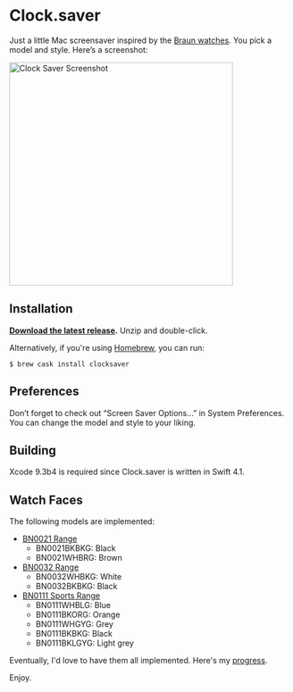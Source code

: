 # Clock.saver

Just a little Mac screensaver inspired by the [Braun watches](http://braun-clocks.com/watches). You pick a model and style. Here’s a screenshot:

[<img src="https://cdn.dribbble.com/users/1573/screenshots/1460483/clock.png" width="400" alt="Clock Saver Screenshot">](http://dribbble.com/shots/1460483-Clock-Screensaver)


## Installation

**[Download the latest release](https://github.com/soffes/clock-saver/releases).** Unzip and double-click.

Alternatively, if you're using [Homebrew](https://brew.sh), you can run:
```
$ brew cask install clocksaver
```


## Preferences

Don’t forget to check out “Screen Saver Options…” in System Preferences. You can change the model and style to your liking.


## Building

Xcode 9.3b4 is required since Clock.saver is written in Swift 4.1.


## Watch Faces

The following models are implemented:

* [BN0021 Range](http://braun-clocks.com/watch/BN0021BKBKG)
    * BN0021BKBKG: Black
    * BN0021WHBRG: Brown
* [BN0032 Range](http://braun-clocks.com/watch/BN0032)
    * BN0032WHBKG: White
    * BN0032BKBKG: Black
* [BN0111 Sports Range](http://braun-clocks.com/watch/BN0111)
    * BN0111WHBLG: Blue
    * BN0111BKORG: Orange
    * BN0111WHGYG: Grey
    * BN0111BKBKG: Black
    * BN0111BKLGYG: Light grey

Eventually, I'd love to have them all implemented. Here's my [progress](Coverage.markdown).

Enjoy.
